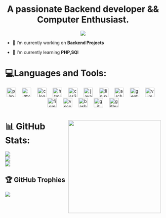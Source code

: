 
<h1 align="center">A passionate Backend developer && Computer Enthusiast.</h1>

<div align="center">
  <img src="https://profile-counter.glitch.me/0xdlt/count.svg?"  />
</div>

- 🔭 I’m currently working on **Backend Projects**

- 🌱 I’m currently learning **PHP,SQl**
<p align="left">
</p>

<h1 align="left">💻Languages and Tools:</h1>
<div align="center">
  <img src="https://cdn.jsdelivr.net/gh/devicons/devicon/icons/php/php-original.svg" height="30" alt="php logo"  />
  <img width="12" />
  <img src="https://cdn.jsdelivr.net/gh/devicons/devicon/icons/mysql/mysql-original.svg" height="30" alt="mysql logo"  />
  <img width="12" />
  <img src="https://cdn.jsdelivr.net/gh/devicons/devicon/icons/c/c-original.svg" height="30" alt="c logo"  />
  <img width="12" />
  <img src="https://cdn.jsdelivr.net/gh/devicons/devicon/icons/html5/html5-original.svg" height="30" alt="html5 logo"  />
  <img width="12" />
  <img src="https://cdn.jsdelivr.net/gh/devicons/devicon/icons/css3/css3-original.svg" height="30" alt="css3 logo"  />
  <img width="12" />
  <img src="https://cdn.jsdelivr.net/gh/devicons/devicon/icons/javascript/javascript-original.svg" height="30" alt="javascript logo"  />
  <img width="12" />
  <img src="https://cdn.jsdelivr.net/gh/devicons/devicon/icons/linux/linux-original.svg" height="30" alt="linux logo"  />
  <img width="12" />
  <img src="https://cdn.jsdelivr.net/gh/devicons/devicon/icons/archlinux/archlinux-original.svg" height="30" alt="arch linux logo" />
  <img width="12" />
  <img src="https://cdn.jsdelivr.net/gh/devicons/devicon/icons/gentoo/gentoo-plain.svg" height="30" alt="gentoo logo"  />
  <img width="12" />
  <img src="https://cdn.jsdelivr.net/gh/devicons/devicon/icons/vim/vim-original.svg" height="30" alt="vim logo"  />
  <img width="12" />
  <img src="https://cdn.jsdelivr.net/gh/devicons/devicon/icons/figma/figma-original.svg" height="30" alt="figma logo"  />
  <img width="12" />
  <img src="https://cdn.jsdelivr.net/gh/devicons/devicon/icons/vscode/vscode-original.svg" height="30" alt="vscode logo"  />
  <img width="12" />
  <img src="https://cdn.jsdelivr.net/gh/devicons/devicon/icons/bash/bash-original.svg" height="30" alt="bash logo"  />
  <img width="12" />
  <img src="https://cdn.jsdelivr.net/gh/devicons/devicon/icons/git/git-original.svg" height="30" alt="git logo"  />
  <img width="12" />
  <img src="https://cdn.jsdelivr.net/gh/devicons/devicon/icons/github/github-original.svg" height="30" alt="github logo"  />
</div>


#
<img align="right" height="300" src="https://media.giphy.com/media/3oKIPnAiaMCws8nOsE/giphy.gif?cid=790b7611fbsitwv1xigzshsx4wo5i0a5cx08qwba6xc3z4pq&ep=v1_gifs_search&rid=giphy.gif&ct=g"  />


 <h1>📊 GitHub Stats:</h1>
 
![](https://github-readme-stats.vercel.app/api?username=0xDLT&theme=aura&hide_border=false&include_all_commits=false&count_private=true)<br/>
![](https://github-readme-streak-stats.herokuapp.com/?user=0xDLT&theme=aura&hide_border=false)<br/>
![](https://github-readme-stats.vercel.app/api/top-langs/?username=0xDLT&theme=aura&hide_border=false&include_all_commits=false&count_private=true&layout=compact)

## 🏆 GitHub Trophies
![](https://github-profile-trophy.vercel.app/?username=0xDLT&theme=radical&no-frame=false&no-bg=false&margin-w=4)


